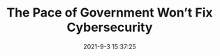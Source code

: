 ---
"title": "The Pace of Government Won’t Fix Cybersecurity"
"date": "2021-9-3 15:37:25"
"feed_name": "INDUSTRYWEEK"
"feed_website": "https://www.industryweek.com/"
"feed_rss": "https://www.industryweek.com/__rss/website-scheduled-content.xml?input=%7B%22sectionAlias%22%3A%22home%22%7D"
"link": "https://www.industryweek.com/technology-and-iiot/cybersecurity/article/21174387/the-pace-of-government-wont-fix-cybersecurity"
"file": "_posts/2021-1-1-53e91ab387de6469958979c3486d50f842cf032d.md"
"accident": "0"
"drilling": "0"
---